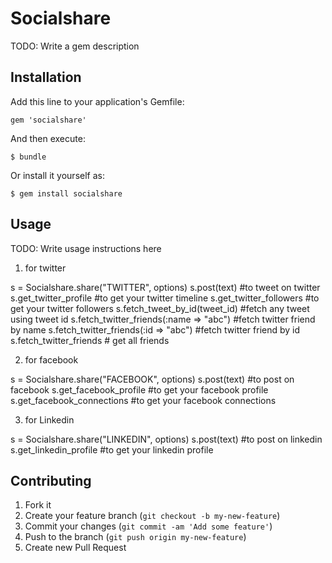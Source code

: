 # Socialshare

TODO: Write a gem description

## Installation

Add this line to your application's Gemfile:

    gem 'socialshare'

And then execute:

    $ bundle

Or install it yourself as:

    $ gem install socialshare

## Usage

TODO: Write usage instructions here
  1) for twitter

  s = Socialshare.share("TWITTER", options)
  s.post(text)                              #to tweet on twitter
  s.get_twitter_profile                    #to get your twitter timeline
  s.get_twitter_followers                   #to get your twitter followers
  s.fetch_tweet_by_id(tweet_id)             #fetch any tweet using tweet id
  s.fetch_twitter_friends(:name => "abc")   #fetch twitter friend by name
  s.fetch_twitter_friends(:id => "abc")     #fetch twitter friend by id
  s.fetch_twitter_friends                   # get all friends

  2) for facebook

  s = Socialshare.share("FACEBOOK", options)
  s.post(text)                              #to post on facebook
  s.get_facebook_profile                    #to get your facebook profile  
  s.get_facebook_connections                #to get your facebook connections

  3) for Linkedin

  s = Socialshare.share("LINKEDIN", options)
  s.post(text)                              #to post on linkedin
  s.get_linkedin_profile                    #to get your linkedin profile  

## Contributing

1. Fork it
2. Create your feature branch (`git checkout -b my-new-feature`)
3. Commit your changes (`git commit -am 'Add some feature'`)
4. Push to the branch (`git push origin my-new-feature`)
5. Create new Pull Request
